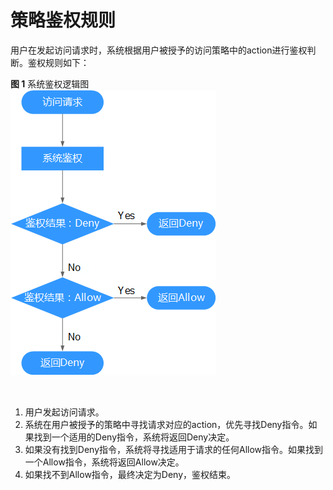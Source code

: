 # 策略鉴权规则<a name="iam_01_0020"></a>

用户在发起访问请求时，系统根据用户被授予的访问策略中的action进行鉴权判断。鉴权规则如下：

**图 1**  系统鉴权逻辑图<a name="zh-cn_topic_0165292618_fig1424495217920"></a>  
![](figures/系统鉴权逻辑图.png "系统鉴权逻辑图")

  

1.  用户发起访问请求。
2.  系统在用户被授予的策略中寻找请求对应的action，优先寻找Deny指令。如果找到一个适用的Deny指令，系统将返回Deny决定。
3.  如果没有找到Deny指令，系统将寻找适用于请求的任何Allow指令。如果找到一个Allow指令，系统将返回Allow决定。
4.  如果找不到Allow指令，最终决定为Deny，鉴权结束。

